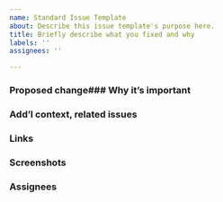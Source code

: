 ```yaml
---
name: Standard Issue Template
about: Describe this issue template's purpose here.
title: Briefly describe what you fixed and why
labels: ''
assignees: ''

---
```


### Proposed change### Why it’s important

### Add’l context, related issues

### Links

### Screenshots

### Assignees
